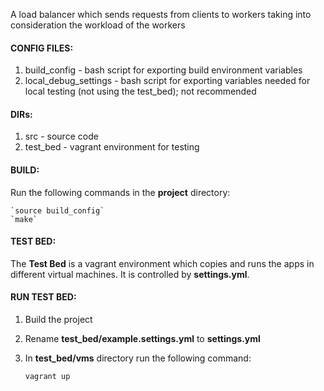A load balancer which sends requests from clients to workers taking into consideration the workload of the workers

#### CONFIG FILES:
1. build_config - bash script for exporting build environment variables
2. local_debug_settings - bash script for exporting variables needed for local testing (not using the test_bed); not recommended

#### DIRs:
1. src - source code
2. test_bed - vagrant environment for testing

#### BUILD:
Run the following commands in the **project** directory:

    `source build_config`
    `make`

#### TEST BED:
The **Test Bed** is a vagrant environment which copies and runs the apps in different virtual machines. It is controlled by **settings.yml**. 

#### RUN TEST BED:
1. Build the project
2. Rename **test_bed/example.settings.yml** to **settings.yml** 
3. In **test_bed/vms** directory run the following command:

    `vagrant up`
